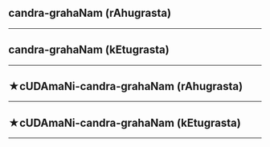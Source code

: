## candra-grahaNam (rAhugrasta)


---
## candra-grahaNam (kEtugrasta)


---
## ★cUDAmaNi-candra-grahaNam (rAhugrasta)


---
## ★cUDAmaNi-candra-grahaNam (kEtugrasta)


---
